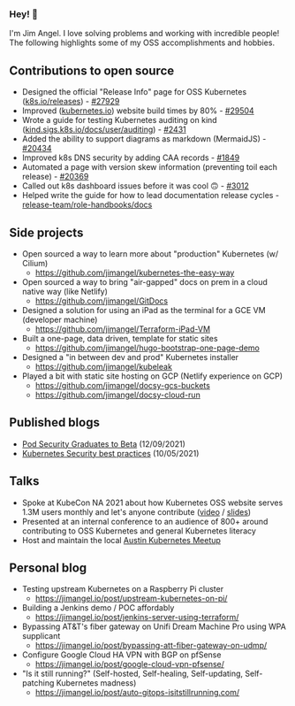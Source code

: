 ### Hey! 👋

I'm Jim Angel. I love solving problems and working with incredible people! The following highlights some of my OSS accomplishments and hobbies.

## Contributions to open source

* Designed the official "Release Info" page for OSS Kubernetes ([k8s.io/releases](https://kubernetes.io/releases)) - [#27929](https://github.com/kubernetes/website/pull/27929)
* Improved ([kubernetes.io](https://kubernetes.io/)) website build times by 80% - [#29504](https://github.com/kubernetes/website/pull/29504)
* Wrote a guide for testing Kubernetes auditing on kind ([kind.sigs.k8s.io/docs/user/auditing](https://kind.sigs.k8s.io/docs/user/auditing/)) - [#2431](https://github.com/kubernetes-sigs/kind/pull/2431)
* Added the ability to support diagrams as markdown (MermaidJS) - [#20434](https://github.com/kubernetes/website/pull/20434)
* Improved k8s DNS security by adding CAA records - [#1849](https://github.com/kubernetes/k8s.io/pull/1849)
* Automated a page with version skew information (preventing toil each release) - [#20369](https://github.com/kubernetes/website/pull/20369)
* Called out k8s dashboard issues before it was cool 🙃 - [#3012](https://github.com/kubernetes/dashboard/issues/3012)
* Helped write the guide for how to lead documentation release cycles - [release-team/role-handbooks/docs](https://github.com/kubernetes/sig-release/tree/master/release-team/role-handbooks/docs)

## Side projects

* Open sourced a way to learn more about "production" Kubernetes (w/ Cilium)
    * https://github.com/jimangel/kubernetes-the-easy-way
* Open sourced a way to bring "air-gapped" docs on prem in a cloud native way (like Netlify)
    * https://github.com/jimangel/GitDocs
* Designed a solution for using an iPad as the terminal for a GCE VM (developer machine)
    * https://github.com/jimangel/Terraform-iPad-VM
* Built a one-page, data driven, template for static sites
    * https://github.com/jimangel/hugo-bootstrap-one-page-demo
* Designed a "in between dev and prod" Kubernetes installer
    * https://github.com/jimangel/kubeleak
* Played a bit with static site hosting on GCP (Netlify experience on GCP)
    * https://github.com/jimangel/docsy-gcs-buckets
    * https://github.com/jimangel/docsy-cloud-run

## Published blogs

* [Pod Security Graduates to Beta](https://kubernetes.io/blog/2021/12/09/pod-security-admission-beta/) (12/09/2021)
* [Kubernetes Security best practices](https://kubernetes.io/blog/2021/10/05/nsa-cisa-kubernetes-hardening-guidance/) (10/05/2021)

## Talks

* Spoke at KubeCon NA 2021 about how Kubernetes OSS website serves 1.3M users monthly and let's anyone contribute ([video](https://www.youtube.com/watch?v=GDfcBF5et3Q) / [slides](https://static.sched.com/hosted_files/kccncna2021/c2/kubecon-2021-SIG-Docs-Deep-Dive-Final.pdf))
* Presented at an internal conference to an audience of 800+ around contributing to OSS Kubernetes and general Kubernetes literacy
* Host and maintain the local [Austin Kubernetes Meetup](https://community.cncf.io/kubernetes-austin/)

## Personal blog

* Testing upstream Kubernetes on a Raspberry Pi cluster
    * https://jimangel.io/post/upstream-kubernetes-on-pi/
* Building a Jenkins demo / POC affordably
    * https://jimangel.io/post/jenkins-server-using-terraform/
* Bypassing AT&T's fiber gateway on Unifi Dream Machine Pro using WPA supplicant
    * https://jimangel.io/post/bypassing-att-fiber-gateway-on-udmp/
* Configure Google Cloud HA VPN with BGP on pfSense
    * https://jimangel.io/post/google-cloud-vpn-pfsense/
* "Is it still running?" (Self-hosted, Self-healing, Self-updating, Self-patching Kubernetes madness)
    * https://jimangel.io/post/auto-gitops-isitstillrunning.com/
